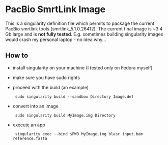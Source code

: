# PacBio SmrtLink Image

This is a singularity definition file which permits to package the current PacBio smrtlink tools (smrtlink_5.1.0.26412).
The current final image is ~3.4 Gb large and is **not fully tested**.
E.g. sometimes building singularity images would crash my personal laptop - no idea why...


## How to

 - install singularity on your machine (I tested only on Fedora myself)
 - make sure you have sudo rights
 - proceed with the build (an example)

        sudo singularity build --sandbox Directory Image.def
 
 - convert into an image

        sudo singularity build MyImage.img Directory

 - execute an app

        singularity exec --bind $PWD MyImage.img blasr input.bam reference.fasta
